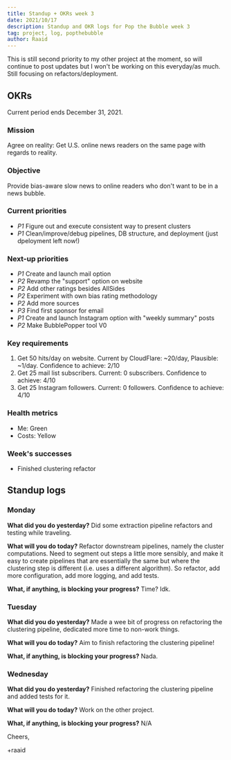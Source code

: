 ```yaml
---
title: Standup + OKRs week 3
date: 2021/10/17
description: Standup and OKR logs for Pop the Bubble week 3
tag: project, log, popthebubble
author: Raaid
---
```


This is still second priority to my other project at the moment, so will continue to post updates but I won't be working on this everyday/as much. Still focusing on refactors/deployment.

## OKRs
Current period ends December 31, 2021.

### Mission
Agree on reality: Get U.S. online news readers on the same page with regards to reality.

### Objective
Provide bias-aware slow news to online readers who don't want to be in a news bubble.

### Current priorities
- *P1* Figure out and execute consistent way to present clusters
- *P1* Clean/improve/debug pipelines, DB structure, and deployment (just dpeloyment left now!)

### Next-up priorities
- *P1* Create and launch mail option
- *P2* Revamp the "support" option on website
- *P2* Add other ratings besides AllSides
- *P2* Experiment with own bias rating methodology
- *P2* Add more sources
- *P3* Find first sponsor for email
- *P1* Create and launch Instagram option with "weekly summary" posts
- *P2* Make BubblePopper tool V0

### Key requirements
1. Get 50 hits/day on website. Current by CloudFlare: ~20/day, Plausible: ~1/day. Confidence to achieve: 2/10
2. Get 25 mail list subscribers. Current: 0 subscribers. Confidence to achieve: 4/10
3. Get 25 Instagram followers. Current: 0 followers. Confidence to achieve: 4/10

### Health metrics
- Me: Green
- Costs: Yellow

### Week's successes
- Finished clustering refactor

## Standup logs


### Monday

**What did you do yesterday?** Did some extraction pipeline refactors and testing while traveling.

**What will you do today?** Refactor downstream pipelines, namely the cluster computations. Need to segment out steps a little more sensibly, and make it easy to create pipelines that are essentially the same but where the clustering step is different (i.e. uses a different algorithm). So refactor, add more configuration, add more logging, and add tests.

**What, if anything, is blocking your progress?** Time? Idk.


### Tuesday

**What did you do yesterday?** Made a wee bit of progress on refactoring the clustering pipeline, dedicated more time to non-work things.

**What will you do today?** Aim to finish refactoring the clustering pipeline!

**What, if anything, is blocking your progress?** Nada.

### Wednesday

**What did you do yesterday?** Finished refactoring the clustering pipeline and added tests for it.

**What will you do today?** Work on the other project.

**What, if anything, is blocking your progress?** N/A


Cheers,

+raaid
